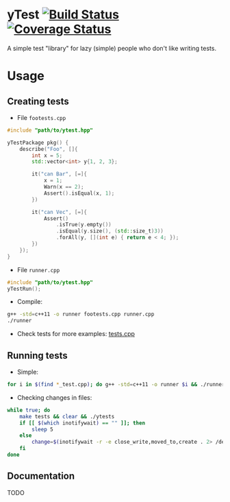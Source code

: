 yTest [![Build Status](https://travis-ci.org/baabelfish/ytest.svg?branch=master)](https://travis-ci.org/baabelfish/ytest) [![Coverage Status](https://coveralls.io/repos/baabelfish/ytest/badge.png)](https://coveralls.io/r/baabelfish/ytest)
=====

A simple test "library" for lazy (simple) people who don't like writing tests.


# Usage
## Creating tests

- File ``footests.cpp``
```cpp
#include "path/to/ytest.hpp"

yTestPackage pkg() {
    describe("Foo", []{
        int x = 5;
        std::vector<int> y{1, 2, 3};

        it("can Bar", [=]{
            x = 1;
            Warn(x == 2);
            Assert().isEqual(x, 1);
        })

        it("can Vec", [=]{
            Assert()
                .isTrue(y.empty())
                .isEqual(y.size(), (std::size_t)3))
                .forAll(y, [](int e) { return e < 4; });
        })
    });
}
```

- File ``runner.cpp``
```cpp
#include "path/to/ytest.hpp"
yTestRun();
```

- Compile:
```bash
g++ -std=c++11 -o runner footests.cpp runner.cpp
./runner
```

- Check tests for more examples: [tests.cpp](/tests/tests.cpp)

## Running tests
- Simple:
```bash
for i in $(find *_test.cpp); do g++ -std=c++11 -o runner $i && ./runner; done
```

- Checking changes in files:
```bash
while true; do
    make tests && clear && ./ytests
    if [[ $(which inotifywait) == "" ]]; then
        sleep 5
    else
        change=$(inotifywait -r -e close_write,moved_to,create . 2> /dev/null)
    fi
done
```

## Documentation

TODO
